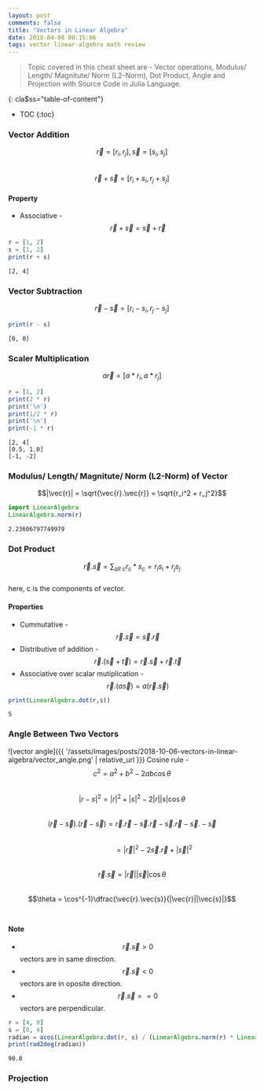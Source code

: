 ```yaml
---
layout: post
comments: false
title: "Vectors in Linear Algebra"
date: 2018-04-08 00:15:06
tags: vector linear-algebra math review
---
```


>    Topic covered in this cheat sheet are - Vector operations, Modulus/ Length/ Magnitute/ Norm (L2-Norm), Dot Product, Angle and Projection with Source Code in Julia Language.


<!--more-->

{: cla$ss="table-of-content"}
* TOC
{:toc}


### Vector Addition
$$\vec{r} = [r_i, r_j], \vec{s} = [s_i, s_j]$$ <br>
$$\vec{r} + \vec{s} = [r_i + s_i, r_j + s_j]$$
#### Property
- Associative - $$\vec{r} + \vec{s} = \vec{s} + \vec{r}$$


```julia
r = [1, 2]
s = [1, 2]
print(r + s)
```

    [2, 4]

### Vector Subtraction
$$\vec{r} - \vec{s} = [r_i - s_i, r_j - s_j]$$


```julia
print(r - s)
```

    [0, 0]

### Scaler Multiplication
$$a\vec{r} = [a*r_i, a*r_j]$$


```julia
r = [1, 2]
print(2 * r)
print('\n')
print(1/2 * r)
print('\n')
print(-1 * r)
```

    [2, 4]
    [0.5, 1.0]
    [-1, -2]

### Modulus/ Length/ Magnitute/ Norm (L2-Norm) of Vector
$$|\vec{r}| = \sqrt{\vec{r}.\vec{r}} = \sqrt{r_i^2 + r_j^2}$$


```julia
import LinearAlgebra
LinearAlgebra.norm(r)
```




    2.23606797749979



### Dot Product
$$\vec{r}.\vec{s} = \sum_{all \ c}{r_c * s_c} = r_i s_i + r_j s_j$$ <br>
here, c is the components of vector.
#### Properties
- Cummutative - $$\vec{r}.\vec{s} = \vec{s}.\vec{r}$$
- Distributive of addition - $$\vec{r}.(\vec{s} + \vec{t}) = \vec{r}.\vec{s} + \vec{r}.\vec{t}$$
- Associative over scalar mutiplication - $$\vec{r}.(a \vec{s}) = a(\vec{r}.\vec{s})$$


```julia
print(LinearAlgebra.dot(r,s))
```

    5

### Angle Between Two Vectors
![vector angle]({{ '/assets/images/posts/2018-10-06-vectors-in-linear-algebra/vector_angle.png' | relative_url }})
Cosine rule - $$c^2 = a^2 + b^2 - 2ab\cos\theta$$ <br>
$$|r - s|^2 = |r|^2 + |s|^2 - 2|r||s|\cos\theta$$ <br>
$$(\vec{r} - \vec{s}).(\vec{r} - \vec{s}) = \vec{r}.\vec{r} - \vec{s}.\vec{r} - \vec{s}.\vec{r} -\vec{s}.-\vec{s}$$ <br>
$$\quad\quad\quad\quad\quad \  = |\vec{r}|^2 -2\vec{s}.\vec{r} + |\vec{s}|^2$$ <br>
$$\vec{r}.\vec{s} = |\vec{r}||\vec{s}|\cos\theta$$ <br>
$$\theta = \cos^{-1}\dfrac{\vec{r}.\vec{s}}{|\vec{r}||\vec{s}|}$$ <br>

#### Note 

- $$\vec{r}.\vec{s} > 0$$ vectors are in same direction. <br>
- $$\vec{r}.\vec{s} < 0$$ vectors are in oposite direction. <br>
- $$\vec{r}.\vec{s} == 0$$ vectors are perpendicular. <br>


```julia
r = [4, 0]
s = [0, 4]
radian = acos(LinearAlgebra.dot(r, s) / (LinearAlgebra.norm(r) * LinearAlgebra.norm(s)))
print(rad2deg(radian))
```

    90.0

### Projection

